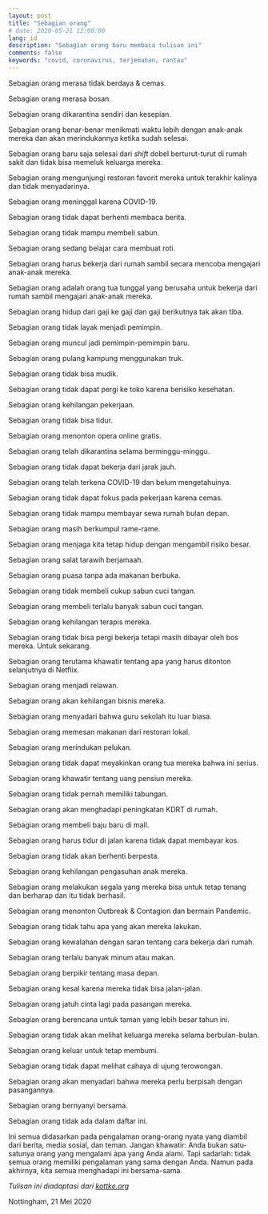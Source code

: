 ```yaml
---
layout: post
title: "Sebagian orang"
# date: 2020-05-21 12:00:00
lang: id
description: "Sebagian orang baru membaca tulisan ini"
comments: false
keywords: "covid, coronavirus, terjemahan, rantau"
--- 
```


Sebagian orang merasa tidak berdaya & cemas.

Sebagian orang merasa bosan.

Sebagian orang dikarantina sendiri dan kesepian.

Sebagian orang benar-benar menikmati waktu lebih dengan anak-anak mereka dan akan merindukannya ketika sudah selesai.

Sebagian orang baru saja selesai dari _shift_ dobel berturut-turut di rumah sakit dan tidak bisa memeluk keluarga mereka.

Sebagian orang mengunjungi restoran favorit mereka untuk terakhir kalinya dan tidak menyadarinya.

Sebagian orang meninggal karena COVID-19.

Sebagian orang tidak dapat berhenti membaca berita.

Sebagian orang tidak mampu membeli sabun.

Sebagian orang sedang belajar cara membuat roti.

Sebagian orang harus bekerja dari rumah sambil secara mencoba mengajari anak-anak mereka.

Sebagian orang adalah orang tua tunggal yang berusaha untuk bekerja dari rumah sambil mengajari anak-anak mereka.

Sebagian orang hidup dari gaji ke gaji dan gaji berikutnya tak akan tiba.

Sebagian orang tidak layak menjadi pemimpin.

Sebagian orang muncul jadi pemimpin-pemimpin baru.

Sebagian orang pulang kampung menggunakan truk.

Sebagian orang tidak bisa mudik.

Sebagian orang tidak dapat pergi ke toko karena berisiko kesehatan.

Sebagian orang kehilangan pekerjaan.

Sebagian orang tidak bisa tidur.

Sebagian orang menonton opera online gratis.

Sebagian orang telah dikarantina selama berminggu-minggu.

Sebagian orang tidak dapat bekerja dari jarak jauh.

Sebagian orang telah terkena COVID-19 dan belum mengetahuinya.

Sebagian orang tidak dapat fokus pada pekerjaan karena cemas.

Sebagian orang tidak mampu membayar sewa rumah bulan depan.

Sebagian orang masih berkumpul rame-rame.

Sebagian orang menjaga kita tetap hidup dengan mengambil risiko besar.

Sebagian orang salat tarawih berjamaah.

Sebagian orang puasa tanpa ada makanan berbuka.

Sebagian orang tidak membeli cukup sabun cuci tangan.

Sebagian orang membeli terlalu banyak sabun cuci tangan.

Sebagian orang kehilangan terapis mereka.

Sebagian orang tidak bisa pergi bekerja tetapi masih dibayar oleh bos mereka. Untuk sekarang.

Sebagian orang terutama khawatir tentang apa yang harus ditonton selanjutnya di Netflix.

Sebagian orang menjadi relawan.

Sebagian orang akan kehilangan bisnis mereka.

Sebagian orang menyadari bahwa guru sekolah itu luar biasa.

Sebagian orang memesan makanan dari restoran lokal.

Sebagian orang merindukan pelukan.

Sebagian orang tidak dapat meyakinkan orang tua mereka bahwa ini serius.

Sebagian orang khawatir tentang uang pensiun mereka.

Sebagian orang tidak pernah memiliki tabungan.

Sebagian orang akan menghadapi peningkatan KDRT di rumah.

Sebagian orang membeli baju baru di mall.

Sebagian orang harus tidur di jalan karena tidak dapat membayar kos.

Sebagian orang tidak akan berhenti berpesta.

Sebagian orang kehilangan pengasuhan anak mereka.

Sebagian orang melakukan segala yang mereka bisa untuk tetap tenang dan berharap dan itu tidak berhasil.

Sebagian orang menonton Outbreak & Contagion dan bermain Pandemic.

Sebagian orang tidak tahu apa yang akan mereka lakukan.

Sebagian orang kewalahan dengan saran tentang cara bekerja dari rumah.

Sebagian orang terlalu banyak minum atau makan.

Sebagian orang berpikir tentang masa depan.

Sebagian orang kesal karena mereka tidak bisa jalan-jalan.

Sebagian orang  jatuh cinta lagi pada pasangan mereka.

Sebagian orang berencana untuk taman yang lebih besar tahun ini.

Sebagian orang tidak akan melihat keluarga mereka selama berbulan-bulan.

Sebagian orang keluar untuk tetap membumi.

Sebagian orang tidak dapat melihat cahaya di ujung terowongan.

Sebagian orang akan menyadari bahwa mereka perlu berpisah dengan pasangannya.

Sebagian orang bernyanyi bersama.

Sebagian orang tidak ada dalam daftar ini.

Ini semua didasarkan pada pengalaman orang-orang nyata yang diambil dari berita, media sosial, dan teman. Jangan khawatir: Anda bukan satu-satunya orang yang mengalami apa yang Anda alami. Tapi sadarlah: tidak semua orang memiliki pengalaman yang sama dengan Anda. Namun pada akhirnya, kita semua menghadapi ini bersama-sama.


_Tulisan ini diadaptasi dari [kottke.org][1]_

Nottingham, 21 Mei 2020

[1]:	https://kottke.org/20/03/some-people